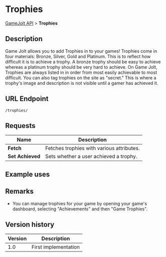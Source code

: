 # Trophies

[GameJolt API](../index.md) > __Trophies__

## Description

Game Jolt allows you to add Trophies in to your games!
Trophies come in four materials: Bronze, Silver, Gold and Platinum. This is to reflect how difficult it is to achieve a trophy. A bronze trophy should be easy to achieve whereas a platinum trophy should be very hard to achieve.
On Game Jolt, Trophies are always listed in in order from most easily achievable to most difficult.
You can also tag trophies on the site as "secret." This is where a trophy's image and description is not visible until a gamer has achieved it.

## URL Endpoint

```
/trophies/
```

## Requests

Name							| Description
---								| ---
__Fetch__						| Fetches trophies with various attributes.
__Set Achieved__				| Sets whether a user achieved a trophy.

## Example uses

## Remarks

- You can manage trophies for your game by opening your game's dashboard, selecting "Achievements" and then "Game Trophies".

## Version history

Version		| Description
---			| ---
1.0			| First implementation